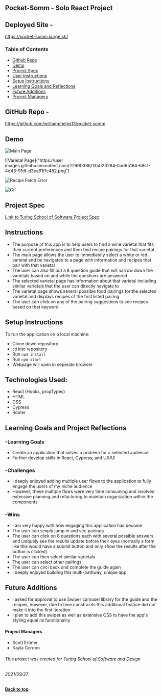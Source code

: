 ## Pocket-Somm - Solo React Project

## Deployed Site - 
https://pocket-somm.surge.sh/

### Table of Contents
- [Github Repo](#github-repo)
- [Demo](#demo)
- [Project Spec](#project-spec)
- [User Instructions](#app-operation-instructions)
- [Setup Instructions](#setup-instructions)
- [Learning Goals and Reflections](#learning-goals-project-reflection)
- [Future Additions](#future-additions)
- [Project Managers](#project-managers)

## GitHub Repo - 
https://github.com/williamphelps13/pocket-somm

## Demo
![Main Page]("https://user-images.githubusercontent.com/22990386/135023290-5a2c1f61-e27f-4bc4-977b-84c94000eaec.png")

![Varietal Page]("https://user images.githubusercontent.com/22990386/135023284-0ad65184-68c1-4d43-91df-d3ea91f1c482.png") 

![Recipe Fetch Error]("https://user-images.githubusercontent.com/22990386/135023500-ccc08a2b-1188-4a77-863b-592d1703119a.png")

![Gif](https://user-images.githubusercontent.com/22990386/135023918-00ddb2ce-dd03-4b3a-8e8d-ee78311e0a93.gif)

## Project Spec

[Link to Turing School of Software Project Spec](https://frontend.turing.edu/projects/module-3/showcase.html)

## Instructions
- The purpose of this app is to help users to find a wine varietal that fits their current preferences and then find recipe pairings for that varietal
- The main page allows the user to immediately select a white or red varietal and be navigated to a page with information and recipes that pair with that varietal
- The user can also fill out a 8 question guide that will narrow down the varietals based on and while the questions are answered
- The selected varietal page has information about that varietal including similar varietals that the user can directly navigate to
- The varietal page shows several possible food pairings for the selected varietal and displays recipes of the first listed pairing
- The user can click on any of the pairing suggestions to see recipes based on that keyword

## Setup Instructions

To run the application on a local machine:

- Clone down repository 
- `cd` into repository
- Run ``` npm install ```
- Run ``npm start``
- Webpage will open in seperate browser

## Technologies Used: 
 - React (Hooks, propTypes)
 - HTML
 - CSS
 - Cypress
 - Router

## Learning Goals and Project Reflections

### -Learning Goals
- Create an application that solves a problem for a selected audience
- Further develop skills in React, Cypress, and UX/UI

### -Challenges
- I deeply enjoyed adding multiple user flows to the application to fully engage the users of my niche audience
- However, these multiple flows were very time consuming and involved extensive planning and refactoring to maintain organization within the components

### -Wins 
- I am very happy with how engaging this application has become
- The user can simply jump in and see pairings
- The user can click on 8 questions each with several possible answers and uniquely see the results update before their eyes (normally a form like this would have a submit button and only show the results after the button is clicked)
- The user can then select similar varietals
- The user can select other pairings 
- The user can circl back and complete the guide again
- I deeply enjoyed building this multi-pathway, unique app

## Future Additions
- I asked for approval to use Swiper carousel library for the guide and the recipes, however, due to time constraints this additional feature did not make it into the first iteration
- I plan to add this swiper as well as extensive CSS to have the app's styling equal its functionality

#### Project Managers
- Scott Ertmer
- Kayla Gordon

###### This project was created for [Turing School of Software and Design](https://turing.io/)
###### 2021/09/27
**[Back to top](#table-of-contents)**
